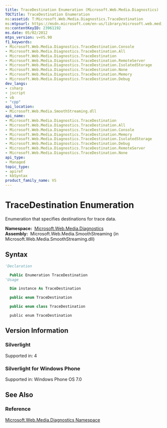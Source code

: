 ```yaml
---
title: TraceDestination Enumeration (Microsoft.Web.Media.Diagnostics)
TOCTitle: TraceDestination Enumeration
ms:assetid: T:Microsoft.Web.Media.Diagnostics.TraceDestination
ms:mtpsurl: https://msdn.microsoft.com/en-us/library/microsoft.web.media.diagnostics.tracedestination(v=VS.90)
ms:contentKeyID: 23961192
ms.date: 05/02/2012
mtps_version: v=VS.90
f1_keywords:
- Microsoft.Web.Media.Diagnostics.TraceDestination.Console
- Microsoft.Web.Media.Diagnostics.TraceDestination.All
- Microsoft.Web.Media.Diagnostics.TraceDestination
- Microsoft.Web.Media.Diagnostics.TraceDestination.RemoteServer
- Microsoft.Web.Media.Diagnostics.TraceDestination.IsolatedStorage
- Microsoft.Web.Media.Diagnostics.TraceDestination.None
- Microsoft.Web.Media.Diagnostics.TraceDestination.Memory
- Microsoft.Web.Media.Diagnostics.TraceDestination.Debug
dev_langs:
- csharp
- jscript
- vb
- "cpp"
api_location:
- Microsoft.Web.Media.SmoothStreaming.dll
api_name:
- Microsoft.Web.Media.Diagnostics.TraceDestination
- Microsoft.Web.Media.Diagnostics.TraceDestination.All
- Microsoft.Web.Media.Diagnostics.TraceDestination.Console
- Microsoft.Web.Media.Diagnostics.TraceDestination.Memory
- Microsoft.Web.Media.Diagnostics.TraceDestination.IsolatedStorage
- Microsoft.Web.Media.Diagnostics.TraceDestination.Debug
- Microsoft.Web.Media.Diagnostics.TraceDestination.RemoteServer
- Microsoft.Web.Media.Diagnostics.TraceDestination.None
api_type:
- Managed
topic_type:
- apiref
- kbSyntax
product_family_name: VS
---
```


# TraceDestination Enumeration

Enumeration that specifies destinations for trace data.

**Namespace:**  [Microsoft.Web.Media.Diagnostics](microsoft-web-media-diagnostics-namespace_1.md)  
**Assembly:**  Microsoft.Web.Media.SmoothStreaming (in Microsoft.Web.Media.SmoothStreaming.dll)

## Syntax

```vb
'Declaration

  Public Enumeration TraceDestination
'Usage

  Dim instance As TraceDestination
```

```csharp
  public enum TraceDestination
```

```cpp
  public enum class TraceDestination
```

```jscript
  public enum TraceDestination
```

## Version Information

### Silverlight

Supported in: 4  

### Silverlight for Windows Phone

Supported in: Windows Phone OS 7.0  

## See Also

### Reference

[Microsoft.Web.Media.Diagnostics Namespace](microsoft-web-media-diagnostics-namespace_1.md)

